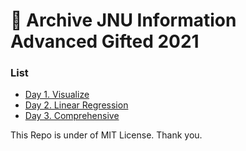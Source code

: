 # :floppy_disk: Archive JNU Information Advanced Gifted 2021

### List

- [Day 1. Visualize](https://github.com/RedoC-github/Gifted-Information-2021/tree/master/Day%201)
- [Day 2. Linear Regression](https://github.com/RedoC-github/Gifted-Information-2021/tree/master/Day%202)
- [Day 3. Comprehensive](https://github.com/RedoC-github/Gifted-Information-2021/tree/master/Day%203)

This Repo is under of MIT License. Thank you.
